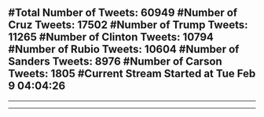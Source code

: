 #Total Number of Tweets: 60949 
#Number of Cruz Tweets: 17502
#Number of Trump Tweets: 11265
#Number of Clinton Tweets: 10794
#Number of Rubio Tweets: 10604
#Number of Sanders Tweets: 8976
#Number of Carson Tweets: 1805
#Current Stream Started at Tue Feb  9 04:04:26
---
---
---
